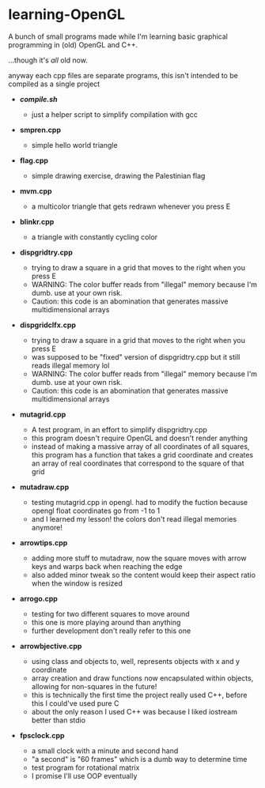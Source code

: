 # learning-OpenGL

A bunch of small programs made while I'm learning basic graphical programming in (old) OpenGL and C++.

...though it's *all* old now.

anyway each cpp files are separate programs, this isn't intended to be compiled as a single project

* **_compile.sh_**
  * just a helper script to simplify compilation with gcc

* **smpren.cpp**
  * simple hello world triangle
* **flag.cpp**
  * simple drawing exercise, drawing the Palestinian flag
* **mvm.cpp**
  * a multicolor triangle that gets redrawn whenever you press E
* **blinkr.cpp**
  * a triangle with constantly cycling color
* **dispgridtry.cpp**
  * trying to draw a square in a grid that moves to the right when you press E
  * WARNING: The color buffer reads from "illegal" memory because I'm dumb. use at your own risk.
  * Caution: this code is an abomination that generates massive multidimensional arrays
* **dispgridclfx.cpp**
  * trying to draw a square in a grid that moves to the right when you press E
  * was supposed to be "fixed" version of dispgridtry.cpp but it still reads illegal memory lol
  * WARNING: The color buffer reads from "illegal" memory because I'm dumb. use at your own risk.
  * Caution: this code is an abomination that generates massive multidimensional arrays
* **mutagrid.cpp**
  * A test program, in an effort to simplify dispgridtry.cpp
  * this program doesn't require OpenGL and doesn't render anything
  * instead of making a massive array of all coordinates of all squares, this program has a function that takes a grid coordinate and creates an array of real coordinates that correspond to the square of that grid
* **mutadraw.cpp**
  * testing mutagrid.cpp in opengl. had to modify the fuction because opengl float coordinates go from -1 to 1
  * and I learned my lesson! the colors don't read illegal memories anymore!
* **arrowtips.cpp**
  * adding more stuff to mutadraw, now the square moves with arrow keys and warps back when reaching the edge
  * also added minor tweak so the content would keep their aspect ratio when the window is resized
* **arrogo.cpp**
  * testing for two different squares to move around
  * this one is more playing around than anything
  * further development don't really refer to this one
* **arrowbjective.cpp**
  * using class and objects to, well, represents objects with x and y coordinate
  * array creation and draw functions now encapsulated within objects, allowing for non-squares in the future!
  * this is technically the first time the project really used C++, before this I could've used pure C
  * about the only reason I used C++ was because I liked iostream better than stdio
* **fpsclock.cpp**
  * a small clock with a minute and second hand
  * "a second" is "60 frames" which is a dumb way to determine time
  * test program for rotational matrix
  * I promise I'll use OOP eventually
